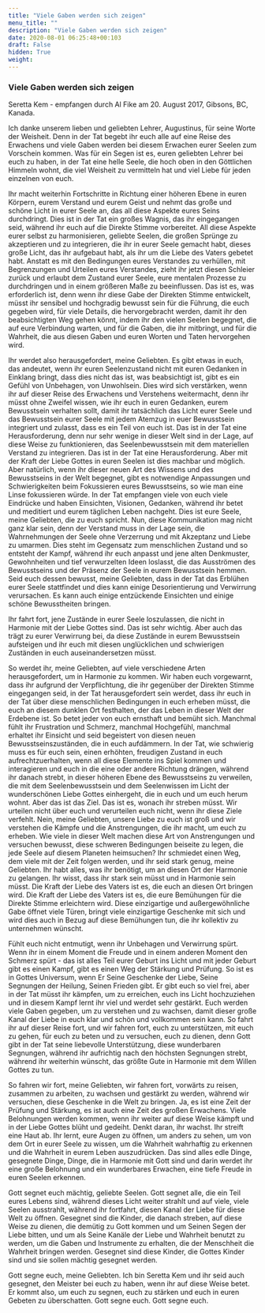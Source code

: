 ```yaml
---
title: "Viele Gaben werden sich zeigen"
menu_title: ""
description: "Viele Gaben werden sich zeigen"
date: 2020-08-01 06:25:48+00:103
draft: False
hidden: True
weight:
---
```

### Viele Gaben werden sich zeigen

Seretta Kem - empfangen durch Al Fike am 20. August 2017, Gibsons, BC, Kanada.

Ich danke unserem lieben und geliebten Lehrer, Augustinus, für seine Worte der Weisheit. Denn in der Tat begebt ihr euch alle auf eine Reise des Erwachens und viele Gaben werden bei diesem Erwachen eurer Seelen zum Vorschein kommen. Was für ein Segen ist es, euren geliebten Lehrer bei euch zu haben, in der Tat eine helle Seele, die hoch oben in den Göttlichen Himmeln wohnt, die viel Weisheit zu vermitteln hat und viel Liebe für jeden einzelnen von euch.

Ihr macht weiterhin Fortschritte in Richtung einer höheren Ebene in euren Körpern, eurem Verstand und eurem Geist und nehmt das große und schöne Licht in eurer Seele an, das all diese Aspekte eures Seins durchdringt. Dies ist in der Tat ein großes Wagnis, das ihr eingegangen seid, während ihr euch auf die Direkte Stimme vorbereitet. All diese Aspekte eurer selbst zu harmonisieren, geliebte Seelen, die großen Sprünge zu akzeptieren und zu integrieren, die ihr in eurer Seele gemacht habt, dieses große Licht, das ihr aufgebaut habt, als ihr um die Liebe des Vaters gebetet habt. Anstatt es mit den Bedingungen eures Verstandes zu verhüllen, mit Begrenzungen und Urteilen eures Verstandes, zieht ihr jetzt diesen Schleier zurück und erlaubt dem Zustand eurer Seele, eure mentalen Prozesse zu durchdringen und in einem größeren Maße zu beeinflussen. Das ist es, was erforderlich ist, denn wenn ihr diese Gabe der Direkten Stimme entwickelt, müsst ihr sensibel und hochgradig bewusst sein für die Führung, die euch gegeben wird, für viele Details, die hervorgebracht werden, damit ihr den beabsichtigten Weg gehen könnt, indem ihr den vielen Seelen begegnet, die auf eure Verbindung warten, und für die Gaben, die ihr mitbringt, und für die Wahrheit, die aus diesen Gaben und euren Worten und Taten hervorgehen wird.

Ihr werdet also herausgefordert, meine Geliebten. Es gibt etwas in euch, das andeutet, wenn ihr euren Seelenzustand nicht mit euren Gedanken in Einklang bringt, dass dies nicht das ist, was beabsichtigt ist, gibt es ein Gefühl von Unbehagen, von Unwohlsein. Dies wird sich verstärken, wenn ihr auf dieser Reise des Erwachens und Verstehens weitermacht, denn ihr müsst ohne Zweifel wissen, wie ihr euch in euren Gedanken, eurem Bewusstsein verhalten sollt, damit ihr tatsächlich das Licht eurer Seele und das Bewusstsein eurer Seele mit jedem Atemzug in euer Bewusstsein integriert und zulasst, dass es ein Teil von euch ist. Das ist in der Tat eine Herausforderung, denn nur sehr wenige in dieser Welt sind in der Lage, auf diese Weise zu funktionieren, das Seelenbewusstsein mit dem materiellen Verstand zu integrieren. Das ist in der Tat eine Herausforderung. Aber mit der Kraft der Liebe Gottes in euren Seelen ist dies machbar und möglich. Aber natürlich, wenn ihr dieser neuen Art des Wissens und des Bewusstseins in der Welt begegnet, gibt es notwendige Anpassungen und Schwierigkeiten beim Fokussieren eures Bewusstseins, so wie man eine Linse fokussieren würde. In der Tat empfangen viele von euch viele Eindrücke und haben Einsichten, Visionen, Gedanken, während ihr betet und meditiert und eurem täglichen Leben nachgeht. Dies ist eure Seele, meine Geliebten, die zu euch spricht. Nun, diese Kommunikation mag nicht ganz klar sein, denn der Verstand muss in der Lage sein, die Wahrnehmungen der Seele ohne Verzerrung und mit Akzeptanz und Liebe zu umarmen. Dies steht im Gegensatz zum menschlichen Zustand und so entsteht der Kampf, während ihr euch anpasst und jene alten Denkmuster, Gewohnheiten und tief verwurzelten Ideen loslasst, die das Ausströmen des Bewusstseins und der Präsenz der Seele in eurem Bewusstsein hemmen. Seid euch dessen bewusst, meine Geliebten, dass in der Tat das Erblühen eurer Seele stattfindet und dies kann einige Desorientierung und Verwirrung verursachen. Es kann auch einige entzückende Einsichten und einige schöne Bewusstheiten bringen.

Ihr fahrt fort, jene Zustände in eurer Seele loszulassen, die nicht in Harmonie mit der Liebe Gottes sind. Das ist sehr wichtig. Aber auch das trägt zu eurer Verwirrung bei, da diese Zustände in eurem Bewusstsein aufsteigen und ihr euch mit diesen unglücklichen und schwierigen Zuständen in euch auseinandersetzen müsst.

So werdet ihr, meine Geliebten, auf viele verschiedene Arten herausgefordert, um in Harmonie zu kommen. Wir haben euch vorgewarnt, dass ihr aufgrund der Verpflichtung, die ihr gegenüber der Direkten Stimme eingegangen seid, in der Tat herausgefordert sein werdet, dass ihr euch in der Tat über diese menschlichen Bedingungen in euch erheben müsst, die euch an diesem dunklen Ort festhalten, der das Leben in dieser Welt der Erdebene ist. So betet jeder von euch ernsthaft und bemüht sich. Manchmal fühlt ihr Frustration und Schmerz, manchmal Hochgefühl, manchmal erhaltet ihr Einsicht und seid begeistert von diesen neuen Bewusstseinszuständen, die in euch aufdämmern. In der Tat, wie schwierig muss es für euch sein, einen erhöhten, freudigen Zustand in euch aufrechtzuerhalten, wenn all diese Elemente ins Spiel kommen und interagieren und euch in die eine oder andere Richtung drängen, während ihr danach strebt, in dieser höheren Ebene des Bewusstseins zu verweilen, die mit dem Seelenbewusstsein und dem Seelenwissen im Licht der wunderschönen Liebe Gottes einhergeht, die in euch und um euch herum wohnt. Aber das ist das Ziel. Das ist es, wonach ihr streben müsst. Wir urteilen nicht über euch und verurteilen euch nicht, wenn ihr diese Ziele verfehlt. Nein, meine Geliebten, unsere Liebe zu euch ist groß und wir verstehen die Kämpfe und die Anstrengungen, die ihr macht, um euch zu erheben. Wie viele in dieser Welt machen diese Art von Anstrengungen und versuchen bewusst, diese schweren Bedingungen beiseite zu legen, die jede Seele auf diesem Planeten heimsuchen? Ihr schmiedet einen Weg, dem viele mit der Zeit folgen werden, und ihr seid stark genug, meine Geliebten. Ihr habt alles, was ihr benötigt, um an diesen Ort der Harmonie zu gelangen. Ihr wisst, dass ihr stark sein müsst und in Harmonie sein müsst. Die Kraft der Liebe des Vaters ist es, die euch an diesen Ort bringen wird. Die Kraft der Liebe des Vaters ist es, die eure Bemühungen für die Direkte Stimme erleichtern wird. Diese einzigartige und außergewöhnliche Gabe öffnet viele Türen, bringt viele einzigartige Geschenke mit sich und wird dies auch in Bezug auf diese Bemühungen tun, die ihr kollektiv zu unternehmen wünscht.

Fühlt euch nicht entmutigt, wenn ihr Unbehagen und Verwirrung spürt. Wenn ihr in einem Moment die Freude und in einem anderen Moment den Schmerz spürt - das ist alles Teil eurer Geburt ins Licht und mit jeder Geburt gibt es einen Kampf, gibt es einen Weg der Stärkung und Prüfung. So ist es in Gottes Universum, wenn Er Seine Geschenke der Liebe, Seine Segnungen der Heilung, Seinen Frieden gibt. Er gibt euch so viel frei, aber in der Tat müsst ihr kämpfen, um zu erreichen, euch ins Licht hochzuziehen und in diesem Kampf lernt ihr viel und werdet sehr gestärkt. Euch werden viele Gaben gegeben, um zu verstehen und zu wachsen, damit dieser große Kanal der Liebe in euch klar und schön und vollkommen sein kann. So fahrt ihr auf dieser Reise fort, und wir fahren fort, euch zu unterstützen, mit euch zu gehen, für euch zu beten und zu versuchen, euch zu dienen, denn Gott gibt in der Tat seine liebevolle Unterstützung, diese wunderbaren Segnungen, während ihr aufrichtig nach den höchsten Segnungen strebt, während ihr weiterhin wünscht, das größte Gute in Harmonie mit dem Willen Gottes zu tun.

So fahren wir fort, meine Geliebten, wir fahren fort, vorwärts zu reisen, zusammen zu arbeiten, zu wachsen und gestärkt zu werden, während wir versuchen, diese Geschenke in die Welt zu bringen. Ja, es ist eine Zeit der Prüfung und Stärkung, es ist auch eine Zeit des großen Erwachens. Viele Belohnungen werden kommen, wenn ihr weiter auf diese Weise kämpft und in der Liebe Gottes blüht und gedeiht. Denkt daran, ihr wachst. Ihr streift eine Haut ab. Ihr lernt, eure Augen zu öffnen, um anders zu sehen, um von dem Ort in eurer Seele zu wissen, um die Wahrheit wahrhaftig zu erkennen und die Wahrheit in eurem Leben auszudrücken. Das sind alles edle Dinge, gesegnete Dinge, Dinge, die in Harmonie mit Gott sind und darin werdet ihr eine große Belohnung und ein wunderbares Erwachen, eine tiefe Freude in euren Seelen erkennen.

Gott segnet euch mächtig, geliebte Seelen. Gott segnet alle, die ein Teil eures Lebens sind, während dieses Licht weiter strahlt und auf viele, viele Seelen ausstrahlt, während ihr fortfahrt, diesen Kanal der Liebe für diese Welt zu öffnen. Gesegnet sind die Kinder, die danach streben, auf diese Weise zu dienen, die demütig zu Gott kommen und um Seinen Segen der Liebe bitten, und um als Seine Kanäle der Liebe und Wahrheit benutzt zu werden, um die Gaben und Instrumente zu erhalten, die der Menschheit die Wahrheit bringen werden. Gesegnet sind diese Kinder, die Gottes Kinder sind und sie sollen mächtig gesegnet werden.

Gott segne euch, meine Geliebten. Ich bin Seretta Kem und ihr seid auch gesegnet, den Meister bei euch zu haben, wenn ihr auf diese Weise betet. Er kommt also, um euch zu segnen, euch zu stärken und euch in euren Gebeten zu überschatten. Gott segne euch. Gott segne euch.
